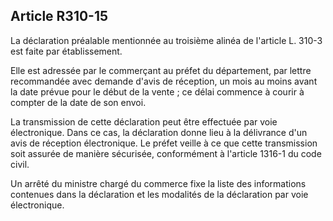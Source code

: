 Article R310-15
----
La déclaration préalable mentionnée au troisième alinéa de l'article L. 310-3
est faite par établissement.

Elle est adressée par le commerçant au préfet du département, par lettre
recommandée avec demande d'avis de réception, un mois au moins avant la date
prévue pour le début de la vente ; ce délai commence à courir à compter de la
date de son envoi.

La transmission de cette déclaration peut être effectuée par voie électronique.
Dans ce cas, la déclaration donne lieu à la délivrance d'un avis de réception
électronique. Le préfet veille à ce que cette transmission soit assurée de
manière sécurisée, conformément à l'article 1316-1 du code civil.

Un arrêté du ministre chargé du commerce fixe la liste des informations
contenues dans la déclaration et les modalités de la déclaration par voie
électronique.
